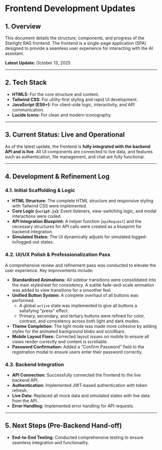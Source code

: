 # Frontend Development Updates

## 1. Overview

This document details the structure, components, and progress of the Starlight RAG frontend. The frontend is a single-page application (SPA) designed to provide a seamless user experience for interacting with the AI assistant.

**Latest Update:** October 13, 2025

---

## 2. Tech Stack

-   **HTML5:** For the core structure and content.
-   **Tailwind CSS:** For utility-first styling and rapid UI development.
-   **JavaScript (ES6+):** For client-side logic, interactivity, and API communication.
-   **Lucide Icons:** For clean and modern iconography.

---

## 3. Current Status: Live and Operational

As of the latest update, the frontend is **fully integrated with the backend API and is live**. All UI components are connected to live data, and features such as authentication, file management, and chat are fully functional.

---

## 4. Development & Refinement Log

### 4.1. Initial Scaffolding & Logic

-   **HTML Structure:** The complete HTML structure and responsive styling with Tailwind CSS were implemented.
-   **Core Logic (`script.js`):** Event listeners, view-switching logic, and modal interactions were coded.
-   **API Integration Blueprint:** A helper function (`apiRequest`) and the necessary structures for API calls were created as a blueprint for backend integration.
-   **Simulated States:** The UI dynamically adjusts for simulated logged-in/logged-out states.

### 4.2. UI/UX Polish & Professionalization Pass

A comprehensive review and refinement pass was conducted to elevate the user experience. Key improvements include:

-   **Standardized Animations:** All sidebar transitions were consolidated into the main stylesheet for consistency. A subtle fade-and-scale animation was added to view transitions for a smoother feel.
-   **Unified Button System:** A complete overhaul of all buttons was performed.
    -   A global `active` state was implemented to give all buttons a satisfying "press" effect.
    -   Primary, secondary, and tertiary buttons were refined for color, contrast, and consistency across both light and dark modes.
-   **Theme Completion:** The light mode was made more cohesive by adding styles for the animated background blobs and scrollbars.
-   **Mobile Layout Fixes:** Corrected layout issues on mobile to ensure all views render correctly and content is scrollable.
-   **Password Confirmation:** Added a "Confirm Password" field to the registration modal to ensure users enter their password correctly.

### 4.3. Backend Integration

-   **API Connection:** Successfully connected the frontend to the live backend API.
-   **Authentication:** Implemented JWT-based authentication with token refresh.
-   **Live Data:** Replaced all mock data and simulated states with live data from the API.
-   **Error Handling:** Implemented error handling for API requests.

---

## 5. Next Steps (Pre-Backend Hand-off)

-   **End-to-End Testing:** Conducted comprehensive testing to ensure seamless integration and functionality.
